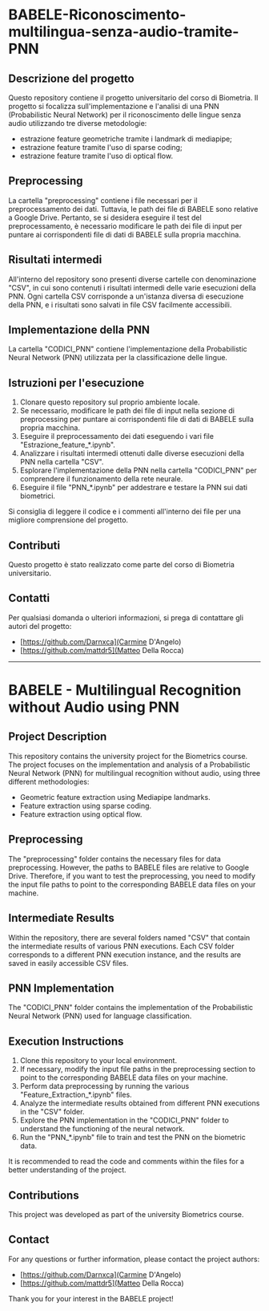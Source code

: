 # BABELE-Riconoscimento-multilingua-senza-audio-tramite-PNN

## Descrizione del progetto
Questo repository contiene il progetto universitario del corso di Biometria. Il progetto si focalizza sull'implementazione e l'analisi di una PNN (Probabilistic Neural Network) per il riconoscimento delle lingue senza audio utilizzando tre diverse metodologie:
- estrazione feature geometriche tramite i landmark di mediapipe;
- estrazione feature tramite l'uso di sparse coding;
- estrazione feature tramite l'uso di optical flow.

## Preprocessing
La cartella "preprocessing" contiene i file necessari per il preprocessamento dei dati. Tuttavia, le path dei file di BABELE sono relative a Google Drive. Pertanto, se si desidera eseguire il test del preprocessamento, è necessario modificare le path dei file di input per puntare ai corrispondenti file di dati di BABELE sulla propria macchina.

## Risultati intermedi
All'interno del repository sono presenti diverse cartelle con denominazione "CSV", in cui sono contenuti i risultati intermedi delle varie esecuzioni della PNN. Ogni cartella CSV corrisponde a un'istanza diversa di esecuzione della PNN, e i risultati sono salvati in file CSV facilmente accessibili.

## Implementazione della PNN
La cartella "CODICI_PNN" contiene l'implementazione della Probabilistic Neural Network (PNN) utilizzata per la classificazione delle lingue.

## Istruzioni per l'esecuzione
1. Clonare questo repository sul proprio ambiente locale.
2. Se necessario, modificare le path dei file di input nella sezione di preprocessing per puntare ai corrispondenti file di dati di BABELE sulla propria macchina.
3. Eseguire il preprocessamento dei dati eseguendo i vari file "Estrazione_feature_*.ipynb".
4. Analizzare i risultati intermedi ottenuti dalle diverse esecuzioni della PNN nella cartella "CSV".
5. Esplorare l'implementazione della PNN nella cartella "CODICI_PNN" per comprendere il funzionamento della rete neurale.
6. Eseguire il file "PNN_*.ipynb" per addestrare e testare la PNN sui dati biometrici.

Si consiglia di leggere il codice e i commenti all'interno dei file per una migliore comprensione del progetto.

## Contributi
Questo progetto è stato realizzato come parte del corso di Biometria universitario. 

## Contatti
Per qualsiasi domanda o ulteriori informazioni, si prega di contattare gli autori del progetto:

- [https://github.com/Darnxca](Carmine D'Angelo)
- [https://github.com/mattdr5](Matteo Della Rocca)


-----------------------

# BABELE - Multilingual Recognition without Audio using PNN

## Project Description
This repository contains the university project for the Biometrics course. The project focuses on the implementation and analysis of a Probabilistic Neural Network (PNN) for multilingual recognition without audio, using three different methodologies:
- Geometric feature extraction using Mediapipe landmarks.
- Feature extraction using sparse coding.
- Feature extraction using optical flow.

## Preprocessing
The "preprocessing" folder contains the necessary files for data preprocessing. However, the paths to BABELE files are relative to Google Drive. Therefore, if you want to test the preprocessing, you need to modify the input file paths to point to the corresponding BABELE data files on your machine.

## Intermediate Results
Within the repository, there are several folders named "CSV" that contain the intermediate results of various PNN executions. Each CSV folder corresponds to a different PNN execution instance, and the results are saved in easily accessible CSV files.

## PNN Implementation
The "CODICI_PNN" folder contains the implementation of the Probabilistic Neural Network (PNN) used for language classification.

## Execution Instructions
1. Clone this repository to your local environment.
2. If necessary, modify the input file paths in the preprocessing section to point to the corresponding BABELE data files on your machine.
3. Perform data preprocessing by running the various "Feature_Extraction_*.ipynb" files.
4. Analyze the intermediate results obtained from different PNN executions in the "CSV" folder.
5. Explore the PNN implementation in the "CODICI_PNN" folder to understand the functioning of the neural network.
6. Run the "PNN_*.ipynb" file to train and test the PNN on the biometric data.

It is recommended to read the code and comments within the files for a better understanding of the project.

## Contributions
This project was developed as part of the university Biometrics course.

## Contact
For any questions or further information, please contact the project authors:

- [https://github.com/Darnxca](Carmine D'Angelo)
- [https://github.com/mattdr5](Matteo Della Rocca)

Thank you for your interest in the BABELE project!
